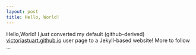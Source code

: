 ```yaml
---
layout: post
title: Hello, World!
---
```


Hello,World!  I *just* converted my default (github-derived) [victoriastuart.github.io](http://VictoriaStuart.ca) user page to a Jekyll-based website! More to follow ...

